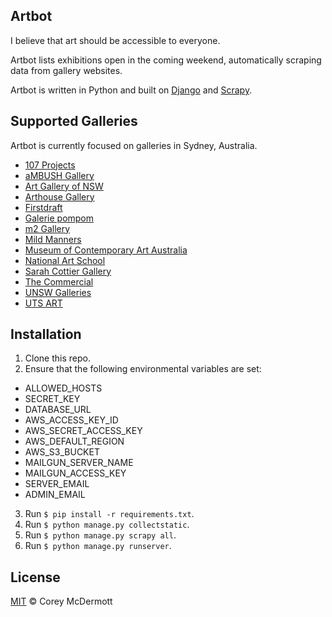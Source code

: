 ## Artbot

I believe that art should be accessible to everyone.

Artbot lists exhibitions open in the coming weekend, automatically scraping data from gallery websites.

Artbot is written in Python and built on [Django](http://scrapy.org) and [Scrapy](http://scrapy.org).

## Supported Galleries

Artbot is currently focused on galleries in Sydney, Australia.

* [107 Projects](http://107projects.org/whats-on/?type=exhibition)
* [aMBUSH Gallery](http://ambushgallery.com/)
* [Art Gallery of NSW](http://www.artgallery.nsw.gov.au)
* [Arthouse Gallery](http://www.arthousegallery.com.au)
* [Firstdraft](http://firstdraft.org.au)
* [Galerie pompom](http://www.galeriepompom.com/)
* [m2 Gallery](http://m2gallery.com.au)
* [Mild Manners](http://mild-manners.com/JEDDA-DAISY-CULLEY-UNIVERSAL-LOVE)
* [Museum of Contemporary Art Australia](http://www.mca.com.au)
* [National Art School](http://www.nas.edu.au/NASGallery/Current-Exhibition-and-Events)
* [Sarah Cottier Gallery](http://www.sarahcottiergallery.com/)
* [The Commercial](http://thecommercialgallery.com/)
* [UNSW Galleries](https://www.artdesign.unsw.edu.au/unsw-galleries)
* [UTS ART](http://art.uts.edu.au/)

## Installation

1. Clone this repo.
2. Ensure that the following environmental variables are set:
  * ALLOWED_HOSTS
  * SECRET_KEY
  * DATABASE_URL
  * AWS_ACCESS_KEY_ID
  * AWS_SECRET_ACCESS_KEY
  * AWS_DEFAULT_REGION
  * AWS_S3_BUCKET
  * MAILGUN_SERVER_NAME
  * MAILGUN_ACCESS_KEY
  * SERVER_EMAIL
  * ADMIN_EMAIL
3. Run `$ pip install -r requirements.txt`.
4. Run `$ python manage.py collectstatic`.
5. Run `$ python manage.py scrapy all`.
6. Run `$ python manage.py runserver`.

## License

[MIT](https://github.com/coreymcdermott/artbot/blob/fa787806a77f13e5553a5157dbbf179c25f964e9/LICENSE.md) © Corey McDermott
